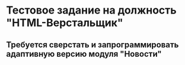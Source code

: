 # Тестовое задание на должность "HTML-Верстальщик"
## Требуется сверстать и запрограммировать адаптивную версию модуля "Новости"
